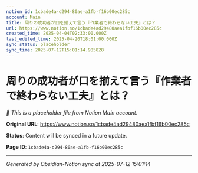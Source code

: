 ```yaml
---
notion_id: 1cbade4a-d294-80ae-a1fb-f16b00ec285c
account: Main
title: 周りの成功者が口を揃えて言う『作業者で終わらない工夫』とは？
url: https://www.notion.so/1cbade4ad29480aea1fbf16b00ec285c
created_time: 2025-04-04T02:33:00.000Z
last_edited_time: 2025-04-20T18:01:00.000Z
sync_status: placeholder
sync_time: 2025-07-12T15:01:14.985828
---
```


# 周りの成功者が口を揃えて言う『作業者で終わらない工夫』とは？

*🔄 This is a placeholder file from Notion Main account.*

**Original URL**: https://www.notion.so/1cbade4ad29480aea1fbf16b00ec285c

**Status**: Content will be synced in a future update.

**Page ID**: `1cbade4a-d294-80ae-a1fb-f16b00ec285c`

---

*Generated by Obsidian-Notion sync at 2025-07-12 15:01:14*
